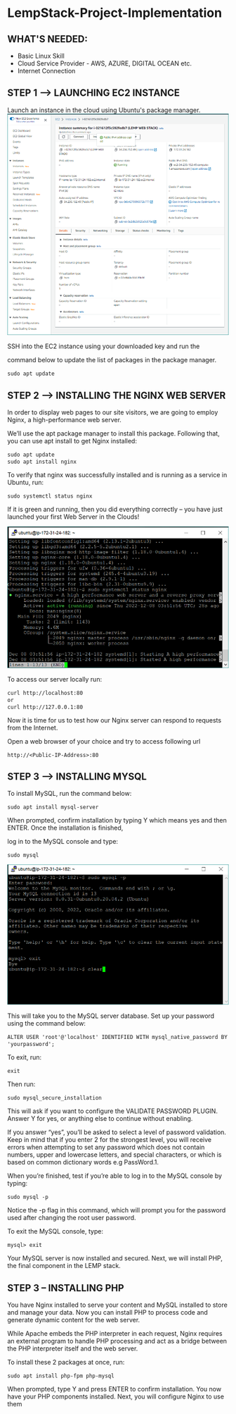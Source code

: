 # LempStack-Project-Implementation

## WHAT'S NEEDED:

- Basic Linux Skill
- Cloud Service Provider - AWS, AZURE, DIGITAL OCEAN etc.
- Internet Connection

## STEP 1 --> LAUNCHING EC2 INSTANCE
Launch an instance in the cloud using Ubuntu's package manager.
![](https://github.com/Adedoja/LempStack-Project-Implementation/blob/main/Lempstack%20Files/lemp%20aws.PNG)

SSH into the EC2 instance using your downloaded key and run the

command below to update the list of packages in the package manager.

```
sudo apt update
```

## STEP 2 --> INSTALLING THE NGINX WEB SERVER
In order to display web pages to our site visitors, we are going to employ Nginx, a high-performance web server.

We’ll use the apt package manager to install this package. Following that, you can use apt install to get Nginx installed:

```
sudo apt update
sudo apt install nginx
```

To verify that nginx was successfully installed and is running as a service in Ubuntu, run:

```
sudo systemctl status nginx
```

If it is green and running, then you did everything correctly – you have just launched your first Web Server in the Clouds!

![](https://github.com/Adedoja/LempStack-Project-Implementation/blob/main/Lempstack%20Files/lemp%20nginx%20ctl.PNG)

To access our server locally run:

```
curl http://localhost:80
or
curl http://127.0.0.1:80
```

Now it is time for us to test how our Nginx server can respond to requests from the Internet.

Open a web browser of your choice and try to access following url

```
http://<Public-IP-Address>:80
```

## STEP 3 -->  INSTALLING MYSQL
To install MySQL, run the command below:

```
sudo apt install mysql-server
```

When prompted, confirm installation by typing Y which means yes and then ENTER. Once the installation is finished,

log in to the MySQL console and type:

```
sudo mysql
```

![](https://github.com/Adedoja/LempStack-Project-Implementation/blob/main/Lempstack%20Files/lemp%20mysql%20new.PNG)

This will take you to the MySQL server database. Set up your password using the command below:

```
ALTER USER 'root'@'localhost' IDENTIFIED WITH mysql_native_password BY 'yourpassword';
```

To exit, run:

```
exit
```

Then run:

```
sudo mysql_secure_installation
```

This will ask if you want to configure the VALIDATE PASSWORD PLUGIN. Answer Y for yes, or anything else to continue without enabling.

If you answer “yes”, you’ll be asked to select a level of password validation. Keep in mind that if you enter 2 for the strongest level, you will receive errors when attempting to set any password which does not contain numbers, upper and lowercase letters, and special characters, or which is based on common dictionary words e.g PassWord.1.

When you’re finished, test if you’re able to log in to the MySQL console by typing:

```
sudo mysql -p
```

Notice the -p flag in this command, which will prompt you for the password used after changing the root user password.

To exit the MySQL console, type:

```
mysql> exit
```

Your MySQL server is now installed and secured. Next, we will install PHP, the final component in the LEMP stack.

## STEP 3 – INSTALLING PHP

You have Nginx installed to serve your content and MySQL installed to store and manage your data. Now you can install PHP to process code and generate dynamic content for the web server.

While Apache embeds the PHP interpreter in each request, Nginx requires an external program to handle PHP processing and act as a bridge between the PHP interpreter itself and the web server.

To install these 2 packages at once, run:

```
sudo apt install php-fpm php-mysql
```

When prompted, type Y and press ENTER to confirm installation.
You now have your PHP components installed. Next, you will configure Nginx to use them





















